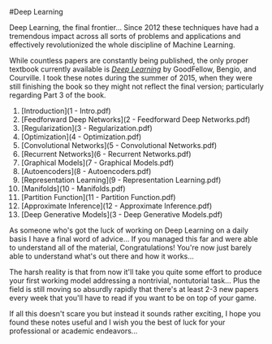 #Deep Learning

Deep Learning, the final frontier... Since 2012 these techniques have had a tremendous impact across all sorts of problems and applications and effectively revolutionized the whole discipline of Machine Learning. 

While countless papers are constantly being published, the only proper textbook currently available is [*Deep Learning*](http://www.deeplearningbook.org/) by GoodFellow, Bengio, and Courville. I took these notes during the summer of 2015, when they were still finishing the book so they might not reflect the final version; particularly regarding Part 3 of the book.

1. [Introduction](1 - Intro.pdf)
2. [Feedforward Deep Networks](2 - Feedforward Deep Networks.pdf)
3. [Regularization](3 - Regularization.pdf)
4. [Optimization](4 - Optimization.pdf)
5. [Convolutional Networks](5 - Convolutional Networks.pdf)
6. [Recurrent Networks](6 - Recurrent Networks.pdf)
7. [Graphical Models](7 - Graphical Models.pdf)
8. [Autoencoders](8 - Autoencoders.pdf)
9. [Representation Learning](9 - Representation Learning.pdf)
10. [Manifolds](10 - Manifolds.pdf)
11. [Partition Function](11 - Partition Function.pdf)
12. [Approximate Inference](12 - Approximate Inference.pdf)
13. [Deep Generative Models](3 - Deep Generative Models.pdf)

As someone who's got the luck of working on Deep Learning on a daily basis I have a final word of advice... If you managed this far and were able to understand all of the material, Congratulations! You're now just barely able to understand what's out there and how it works... 

The harsh reality is that from now it'll take you quite some effort to produce your first working model addressing a nontrivial, nontutorial task... Plus the field is still moving so absurdly rapidly that there's at least 2-3 new papers every week that you'll have to read if you want to be on top of your game. 

If all this doesn't scare you but instead it sounds rather exciting, I hope you found these notes useful and I wish you the best of luck for your professional or academic endeavors...
